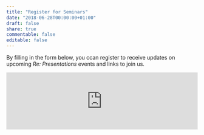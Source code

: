 ```yaml
---
title: "Register for Seminars"
date: "2018-06-28T00:00:00+01:00"
draft: false
share: true
commentable: false
editable: false
---
```


By filling in the form below, you ccan register to receive updates on upcoming *Re: Presentations* events and links to join us.

<script type="text/javascript" src="https://nettskjema.no/static/js/external-embedding.js"></script><iframe class="nettskjema-iframe" src="https://nettskjema.no/a/168275?embed=1" title="RE: Presentations Registration" frameborder="0" width="100%">If you can read this, your browser does not support iframes.</iframe>
